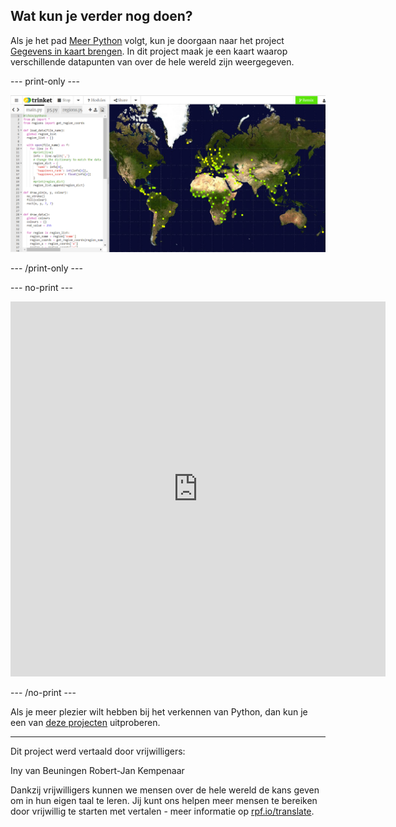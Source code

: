 ## Wat kun je verder nog doen?

Als je het pad [Meer Python](https://projects.raspberrypi.org/nl-NL/raspberrypi/more-python) volgt, kun je doorgaan naar het project [Gegevens in kaart brengen](https://projects.raspberrypi.org/nl-NL/projects/mapping-data). In dit project maak je een kaart waarop verschillende datapunten van over de hele wereld zijn weergegeven.

--- print-only ---

![Een schermafbeelding van het Gegevens in kaart brengen-project. Er verschijnt een beeld van de wereld met datapunten die bestaan uit kleine vierkantjes.](images/mapping-data.png)

--- /print-only ---

--- no-print ---

<iframe src="https://editor.raspberrypi.org/nl-NL/embed/viewer/urban-rural-population" width="600" height="600" frameborder="0" marginwidth="0" marginheight="0" allowfullscreen>
</iframe>

--- /no-print ---

Als je meer plezier wilt hebben bij het verkennen van Python, dan kun je een van [deze projecten](https://projects.raspberrypi.org/nl-NL/projects?software%5B%5D=python&curriculum%5B%5D=%202) uitproberen.

***

Dit project werd vertaald door vrijwilligers:

Iny van Beuningen
Robert-Jan Kempenaar

Dankzij vrijwilligers kunnen we mensen over de hele wereld de kans geven om in hun eigen taal te leren. Jij kunt ons helpen meer mensen te bereiken door vrijwillig te starten met vertalen - meer informatie op [rpf.io/translate](https://rpf.io/translate).
